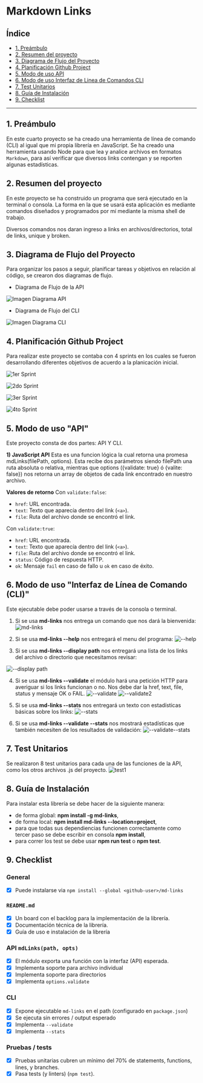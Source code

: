 # Markdown Links

## Índice

* [1. Preámbulo](#1-preámbulo)
* [2. Resumen del proyecto](#2-resumen-del-proyecto)
* [3. Diagrama de Flujo del Proyecto](#3-diagrama-de-flujo-del-proyecto)
* [4. Planificación Github Project](#4-planificación-github-project)
* [5. Modo de uso API](#5-Modo-de-uso-API)
* [6. Modo de uso Interfaz de Linea de Comandos CLI](#5-Modo-de-uso-interfaz-de-línea-de-comandos-CLI)
* [7. Test Unitarios](#6-test-unitarios)
* [8. Guía de Instalación](#7-guía-de-instalación)
* [9. Checklist](#8-checklist)

***

## 1. Preámbulo

En este cuarto proyecto se ha creado una herramienta de línea de comando (CLI) al igual que mi propia librería en JavaScript. Se ha creado una herramienta usando Node para que lea y analice archivos en formatos `Markdown`, para así verificar que diversos links contengan y se reporten algunas estadísticas. 

## 2. Resumen del proyecto

En este proyecto se ha construido un programa que será ejecutado en la terminal o consola. La forma en la que se usará esta aplicación es mediante comandos diseñados y programados por mí mediante la misma shell de trabajo. 

Diversos comandos nos daran ingreso a links en archivos/directorios, total de links, unique y broken.

## 3. Diagrama de Flujo del Proyecto

Para organizar los pasos a seguir, planificar tareas y objetivos en relación al código, se crearon dos diagramas de flujo.

- Diagrama de Flujo de la API

![Imagen Diagrama API](./Diagramas/color%20Diagramas%20de%20flujo%20MD-LINKS%20-%20API%20Js.png)

- Diagrama de Flujo del CLI

![Imagen Diagrama CLI](./Diagramas/color%20Diagramas%20de%20flujo%20MD-LINKS%20-%20CLI%20L%C3%ADnea%20Interfaz%20de%20Comandos.png)

## 4. Planificación Github Project

Para realizar este proyecto se contaba con 4 sprints en los cuales se fueron desarrollando diferentes objetivos de acuerdo a la planicación inicial. 

![1er Sprint](./Planning/sprint1.png)

![2do Sprint](./Planning/sprint2.png)

![3er Sprint](./Planning/sprint3.png)

![4to Sprint](./Planning/sprint4.png)

## 5. Modo de uso "API"

Este proyecto consta de dos partes: API Y CLI.

**1) JavaScript API**
Esta es una funcion lógica la cual retorna una promesa mdLinks(filePath, options). Esta recibe dos parámetros siendo filePath una ruta absoluta o relativa, mientras que options ({validate: true} ó {valite: false}) nos retorna un array de objetos de cada link encontrado en nuestro archivo. 

**Valores de retorno**
Con `validate:false`:

* `href`: URL encontrada.
* `text`: Texto que aparecía dentro del link (`<a>`).
* `file`: Ruta del archivo donde se encontró el link.

Con `validate:true`:

* `href`: URL encontrada.
* `text`: Texto que aparecía dentro del link (`<a>`).
* `file`: Ruta del archivo donde se encontró el link.
* `status`: Código de respuesta HTTP.
* `ok`: Mensaje `fail` en caso de fallo u `ok` en caso de éxito.

## 6. Modo de uso "Interfaz de Línea de Comando (CLI)"

Este ejecutable debe poder usarse a través de la consola o terminal. 

1. Si se usa **md-links** nos entrega un comando que nos dará la bienvenida:
![md-links](./terminal/1md-links.png)

2. Si se usa **md-links --help** nos entregará el menu del programa:
![--help](./terminal/2--help.png)

3. Si se usa **md-links <path> --display path** nos entregará una lista de los links del archivo o directorio que necesitamos revisar:
  
![--display path](./terminal/3--display.png)

4. Si se usa **md-links <path> --validate** el módulo hará una petición HTTP para averiguar si los links funcionan o no. Nos debe dar la href, text, file, status y mensaje OK o FAIL. 
![--validate](./terminal/4--validate.png)
![--validate2](./terminal/4.1--validate.png)

5. Si se usa **md-links <path> --stats** nos entregará un texto con estadísticas básicas sobre los links:
![--stats](./terminal/5--stats.png)

6. Si se usa **md-links <path> --validate --stats** nos mostrará estadísticas que también necesiten de los resultados de validación:
![--validate--stats](./terminal/6--validate--stats.png)

## 7. Test Unitarios

Se realizaron 8 test unitarios para cada una de las funciones de la API, como los otros archivos .js del proyecto.
![test1](./terminal/7test.png)

## 8. Guía de Instalación

Para instalar esta librería se debe hacer de la siguiente manera: 

- de forma global: **npm install -g md-links**,
- de forma local: **npm install md-links --location=project**,
- para que todas sus dependiencias funcionen correctamente como tercer paso se debe escribir en consola **npm install**,
- para correr los test se debe usar **npm run test** o **npm test**.

## 9. Checklist

### General

* [x] Puede instalarse via `npm install --global <github-user>/md-links`

### `README.md`

* [x] Un board con el backlog para la implementación de la librería.
* [x] Documentación técnica de la librería.
* [x] Guía de uso e instalación de la librería

### API `mdLinks(path, opts)`

* [x] El módulo exporta una función con la interfaz (API) esperada.
* [x] Implementa soporte para archivo individual
* [x] Implementa soporte para directorios
* [x] Implementa `options.validate`

### CLI

* [x] Expone ejecutable `md-links` en el path (configurado en `package.json`)
* [x] Se ejecuta sin errores / output esperado
* [x] Implementa `--validate`
* [x] Implementa `--stats`

### Pruebas / tests

* [x] Pruebas unitarias cubren un mínimo del 70% de statements, functions,
  lines, y branches.
* [x] Pasa tests (y linters) (`npm test`).
